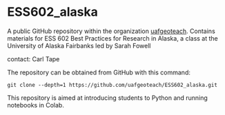 # ESS602_alaska

A public GitHub repository within the organization
[uafgeoteach](https://github.com/uafgeoteach). Contains materials for ESS 602 Best Practices for Research in Alaska, a class at the University of Alaska Fairbanks led by Sarah Fowell

contact: Carl Tape

The repository can be obtained from GitHub with this command:
```
git clone --depth=1 https://github.com/uafgeoteach/ESS602_alaska.git
```

This repository is aimed at introducing students to Python and running notebooks in Colab.
